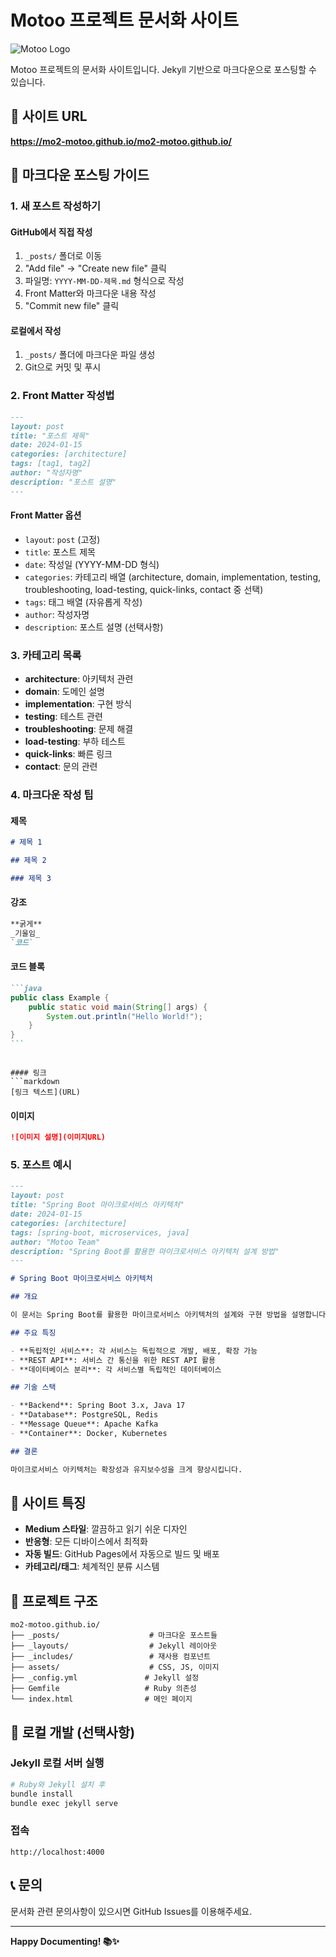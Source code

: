 # Motoo 프로젝트 문서화 사이트

![Motoo Logo](https://img.shields.io/badge/Motoo-Documentation-blue?style=for-the-badge&logo=rocket)

Motoo 프로젝트의 문서화 사이트입니다. Jekyll 기반으로 마크다운으로 포스팅할 수 있습니다.

## 🚀 사이트 URL

**https://mo2-motoo.github.io/mo2-motoo.github.io/**

## 📝 마크다운 포스팅 가이드

### 1. 새 포스트 작성하기

#### GitHub에서 직접 작성

1. `_posts/` 폴더로 이동
2. "Add file" → "Create new file" 클릭
3. 파일명: `YYYY-MM-DD-제목.md` 형식으로 작성
4. Front Matter와 마크다운 내용 작성
5. "Commit new file" 클릭

#### 로컬에서 작성

1. `_posts/` 폴더에 마크다운 파일 생성
2. Git으로 커밋 및 푸시

### 2. Front Matter 작성법

```markdown
---
layout: post
title: "포스트 제목"
date: 2024-01-15
categories: [architecture]
tags: [tag1, tag2]
author: "작성자명"
description: "포스트 설명"
---
```

#### Front Matter 옵션

- `layout`: `post` (고정)
- `title`: 포스트 제목
- `date`: 작성일 (YYYY-MM-DD 형식)
- `categories`: 카테고리 배열 (architecture, domain, implementation, testing, troubleshooting, load-testing, quick-links, contact 중 선택)
- `tags`: 태그 배열 (자유롭게 작성)
- `author`: 작성자명
- `description`: 포스트 설명 (선택사항)

### 3. 카테고리 목록

- **architecture**: 아키텍처 관련
- **domain**: 도메인 설명
- **implementation**: 구현 방식
- **testing**: 테스트 관련
- **troubleshooting**: 문제 해결
- **load-testing**: 부하 테스트
- **quick-links**: 빠른 링크
- **contact**: 문의 관련

### 4. 마크다운 작성 팁

#### 제목

```markdown
# 제목 1

## 제목 2

### 제목 3
```

#### 강조

```markdown
**굵게**
_기울임_
`코드`
```

#### 코드 블록

````markdown
```java
public class Example {
    public static void main(String[] args) {
        System.out.println("Hello World!");
    }
}
```
````

````

#### 링크
```markdown
[링크 텍스트](URL)
````

#### 이미지

```markdown
![이미지 설명](이미지URL)
```

### 5. 포스트 예시

```markdown
---
layout: post
title: "Spring Boot 마이크로서비스 아키텍처"
date: 2024-01-15
categories: [architecture]
tags: [spring-boot, microservices, java]
author: "Motoo Team"
description: "Spring Boot를 활용한 마이크로서비스 아키텍처 설계 방법"
---

# Spring Boot 마이크로서비스 아키텍처

## 개요

이 문서는 Spring Boot를 활용한 마이크로서비스 아키텍처의 설계와 구현 방법을 설명합니다.

## 주요 특징

- **독립적인 서비스**: 각 서비스는 독립적으로 개발, 배포, 확장 가능
- **REST API**: 서비스 간 통신을 위한 REST API 활용
- **데이터베이스 분리**: 각 서비스별 독립적인 데이터베이스

## 기술 스택

- **Backend**: Spring Boot 3.x, Java 17
- **Database**: PostgreSQL, Redis
- **Message Queue**: Apache Kafka
- **Container**: Docker, Kubernetes

## 결론

마이크로서비스 아키텍처는 확장성과 유지보수성을 크게 향상시킵니다.
```

## 🎨 사이트 특징

- **Medium 스타일**: 깔끔하고 읽기 쉬운 디자인
- **반응형**: 모든 디바이스에서 최적화
- **자동 빌드**: GitHub Pages에서 자동으로 빌드 및 배포
- **카테고리/태그**: 체계적인 분류 시스템

## 📁 프로젝트 구조

```
mo2-motoo.github.io/
├── _posts/                    # 마크다운 포스트들
├── _layouts/                  # Jekyll 레이아웃
├── _includes/                 # 재사용 컴포넌트
├── assets/                    # CSS, JS, 이미지
├── _config.yml               # Jekyll 설정
├── Gemfile                   # Ruby 의존성
└── index.html                # 메인 페이지
```

## 🚀 로컬 개발 (선택사항)

### Jekyll 로컬 서버 실행

```bash
# Ruby와 Jekyll 설치 후
bundle install
bundle exec jekyll serve
```

### 접속

```
http://localhost:4000
```

## 📞 문의

문서화 관련 문의사항이 있으시면 GitHub Issues를 이용해주세요.

---

**Happy Documenting! 📚✨**
